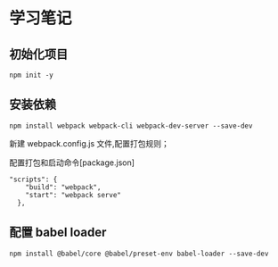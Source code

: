 # 学习笔记

## 初始化项目

```
npm init -y
```

## 安装依赖

```
npm install webpack webpack-cli webpack-dev-server --save-dev
```

新建 webpack.config.js 文件,配置打包规则；

配置打包和启动命令[package.json]

```
"scripts": {
    "build": "webpack",
    "start": "webpack serve"
  },
```

## 配置 babel loader

```
npm install @babel/core @babel/preset-env babel-loader --save-dev
```
